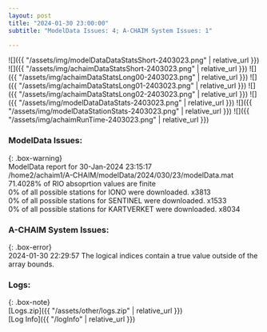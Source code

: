 ```yaml
---
layout: post
title: "2024-01-30 23:00:00"
subtitle: "ModelData Issues: 4; A-CHAIM System Issues: 1"

---
```


![]({{ "/assets/img/modelDataDataStatsShort-2403023.png" | relative_url }})
![]({{ "/assets/img/achaimDataStatsShort-2403023.png" | relative_url }})
![]({{ "/assets/img/achaimDataStatsLong00-2403023.png" | relative_url }})
![]({{ "/assets/img/achaimDataStatsLong01-2403023.png" | relative_url }})
![]({{ "/assets/img/achaimDataStatsLong02-2403023.png" | relative_url }})
![]({{ "/assets/img/modelDataDataStats-2403023.png" | relative_url }})
![]({{ "/assets/img/modelDataStationStats-2403023.png" | relative_url }})
![]({{ "/assets/img/achaimRunTime-2403023.png" | relative_url }})


### ModelData Issues:  
  
{: .box-warning}  
 ModelData report for 30-Jan-2024 23:15:17   
 /home2/achaim1/A-CHAIM/modelData/2024/030/23/modelData.mat   
 71.4028% of RIO absoprtion values are finite   
 0% of all possible stations for IONO were downloaded. x3813   
 0% of all possible stations for SENTINEL were downloaded. x1533   
 0% of all possible stations for KARTVERKET were downloaded. x8034   
  
### A-CHAIM System Issues:  
  
{: .box-error}  
2024-01-30 22:29:57 The logical indices contain a true value outside of the array bounds.  

### Logs:  
  
{: .box-note}  
[Logs.zip]({{ "/assets/other/logs.zip" | relative_url }})  
[Log Info]({{ "/logInfo" | relative_url }})  
